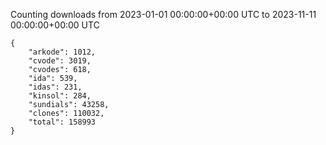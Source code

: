 
Counting downloads from 2023-01-01 00:00:00+00:00 UTC to 2023-11-11 00:00:00+00:00 UTC

```
{
    "arkode": 1012,
    "cvode": 3019,
    "cvodes": 618,
    "ida": 539,
    "idas": 231,
    "kinsol": 284,
    "sundials": 43258,
    "clones": 110032,
    "total": 158993
}
```

